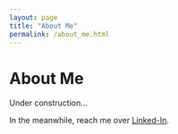 ```yaml
---
layout: page
title: "About Me"
permalink: /about_me.html
---
```


# About Me

Under construction...

In the meanwhile, reach me over [Linked-In](https://www.linkedin.com/in/jean-luca-colombo-718a6661/).
